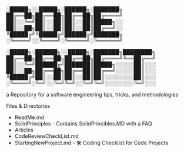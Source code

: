 ░█████╗░░█████╗░██████╗░███████╗
██╔══██╗██╔══██╗██╔══██╗██╔════╝
██║░░╚═╝██║░░██║██║░░██║█████╗░░
██║░░██╗██║░░██║██║░░██║██╔══╝░░
╚█████╔╝╚█████╔╝██████╔╝███████╗
░╚════╝░░╚════╝░╚═════╝░╚══════╝

░█████╗░██████╗░░█████╗░███████╗████████╗
██╔══██╗██╔══██╗██╔══██╗██╔════╝╚══██╔══╝
██║░░╚═╝██████╔╝███████║█████╗░░░░░██║░░░
██║░░██╗██╔══██╗██╔══██║██╔══╝░░░░░██║░░░
╚█████╔╝██║░░██║██║░░██║██║░░░░░░░░██║░░░
░╚════╝░╚═╝░░╚═╝╚═╝░░╚═╝╚═╝░░░░░░░░╚═╝░░░

a Repository for a software engineering tips, tricks, and methodologies

Files & Directories
- ReadMe.md
- SolidPrinciples - Contains SolidPrincibles.MD with a FAQ
- Articles
- CodeReviewCheckList.md
- StartingNewProject.md - 🛠️ Coding Checklist for Code Projects


